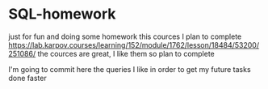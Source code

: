 # SQL-homework
just for fun and doing some homework
this cources I plan to complete https://lab.karpov.courses/learning/152/module/1762/lesson/18484/53200/251086/
the cources are great, I like them so plan to complete

I'm going to commit here the queries I like in order to get my future tasks done faster
